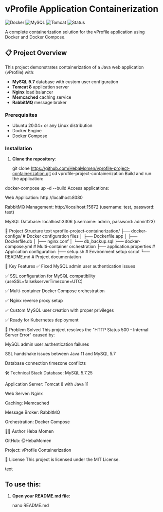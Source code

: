 # vProfile Application Containerization

![Docker](https://img.shields.io/badge/Docker-Containerized-blue)
![MySQL](https://img.shields.io/badge/MySQL-5.7-orange)
![Tomcat](https://img.shields.io/badge/Tomcat-8-green)
![Status](https://img.shields.io/badge/Status-Completed-success)

A complete containerization solution for the vProfile application using Docker and Docker Compose.

## 📋 Project Overview

This project demonstrates containerization of a Java web application (vProfile) with:
- **MySQL 5.7** database with custom user configuration
- **Tomcat 8** application server
- **Nginx** load balancer
- **Memcached** caching service
- **RabbitMQ** message broker


### Prerequisites
- Ubuntu 20.04+ or any Linux distribution
- Docker Engine
- Docker Compose

### Installation

1. **Clone the repository**:
  
   git clone https://github.com/HebaMomen/vprofile-project-containerization.git
   cd vprofile-project-containerization
Build and run the application:


docker-compose up -d --build
Access applications:

Web Application: http://localhost:8080

RabbitMQ Management: http://localhost:15672 (username: test, password: test)

MySQL Database: localhost:3306 (username: admin, password: admin123)

📁 Project Structure
text
vprofile-project-containerization/
├── docker-configs/          # Docker configuration files
│   ├── Dockerfile.app
│   ├── Dockerfile.db
│   ├── nginx.conf
│   └── db_backup.sql
├── docker-compose.yml       # Multi-container orchestration
├── application.properties   # Application configuration
├── setup.sh                # Environment setup script
└── README.md               # Project documentation





🔧 Key Features
✅ Fixed MySQL admin user authentication issues

✅ SSL configuration for MySQL compatibility (useSSL=false&serverTimezone=UTC)

✅ Multi-container Docker Compose orchestration

✅ Nginx reverse proxy setup

✅ Custom MySQL user creation with proper privileges

✅ Ready for Kubernetes deployment

🐛 Problem Solved
This project resolves the "HTTP Status 500 - Internal Server Error" caused by:

MySQL admin user authentication failures

SSL handshake issues between Java 11 and MySQL 5.7

Database connection timezone conflicts

🛠️ Technical Stack
Database: MySQL 5.7.25

Application Server: Tomcat 8 with Java 11

Web Server: Nginx

Caching: Memcached

Message Broker: RabbitMQ

Orchestration: Docker Compose

👨‍💻 Author
Heba Momen

GitHub: @HebaMomen

Project: vProfile Containerization

📝 License
This project is licensed under the MIT License.

text

## **To use this:**

1. **Open your README.md file:**
 
   nano README.md
